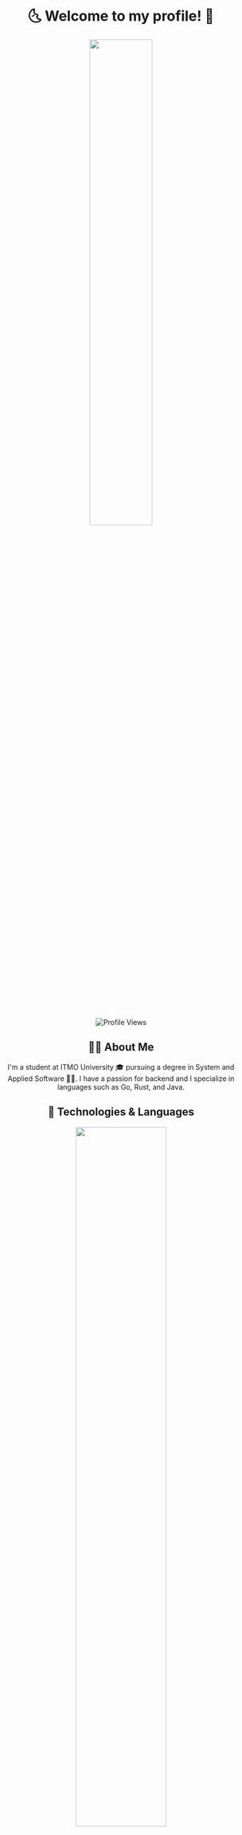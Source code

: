 <div align="center">
  <h1>🌜 Welcome to my profile! 🌛</h1>
  <p>
    <img src="https://gifdb.com/images/high/initial-d-takumi-fujiwara-sipping-juice-j4housg25grvvp05.webp" width="50%" height="auto">
  </p>
  <p>
    <img src="https://komarev.com/ghpvc/?username=KXRXH&style=for-the-badge&color=grey" alt="Profile Views">
  </p>
</div>

<div align="center">
  <h2>👨‍🎓 About Me</h2>
  <p>
    I'm a student at ITMO University 🎓 pursuing a degree in System and Applied Software 🧑‍💻. I have a passion for backend and I specialize in languages such as Go, Rust, and Java.
  </p>

  <h2>🚀 Technologies & Languages</h2>
  <p align="center">
    <img src="https://github-readme-stats.vercel.app/api/top-langs/?username=KXRXH&layout=compact&theme=midnight-purple&show_icons=true&langs_count=10" width="60%" height="auto">
  </p>

  <h2>💾 Databases</h2>
  <p align="center">
    <img src="https://img.shields.io/badge/PostgreSQL-316192?style=for-the-badge&logo=postgresql&logoColor=white" alt="PostgreSQL">
    <img src="https://img.shields.io/badge/Supabase-181818?style=for-the-badge&logo=supabase&logoColor=white" alt="Supabase">
    <img src="https://img.shields.io/badge/SQLite-07405E?style=for-the-badge&logo=sqlite&logoColor=white" alt="SQLite">
  </p>
</div>

<div align="center">
  <h2>🌐 Frameworks & Libraries</h2>
  <p align="center">
    <img src="https://img.shields.io/badge/Gorm-000000?style=for-the-badge&logo=go&logoColor=white" alt="Gorm">
    <img src="https://img.shields.io/badge/Spring-6DB33F?style=for-the-badge&logo=spring&logoColor=white" alt="Spring">
    <img src="https://img.shields.io/badge/Go_Fiber-00ADD8?style=for-the-badge&logo=gofiber&logoColor=white" alt="Go Fiber">
    <img src="https://img.shields.io/badge/React-61DAFB?style=for-the-badge&logo=react&logoColor=white" alt="React">
    <img src="https://img.shields.io/badge/Material_UI-0081CB?style=for-the-badge&logo=material-ui&logoColor=white" alt="Material UI">
    <img src="https://img.shields.io/badge/Qt-41CD52?style=for-the-badge&logo=qt&logoColor=white" alt="Qt">
    <img src="https://img.shields.io/badge/Tauri-000000?style=for-the-badge&logo=tauri&logoColor=white" alt="Tauri">
  </p>

  <h2>🎶 Music & Gaming</h2>
  <p align="center">
    <a href="https://open.spotify.com/user/wcg8zdnlk0f3sjo435oz8ufgu">
      <img src="https://img.shields.io/badge/Spotify-1ED760?style=for-the-badge&logo=spotify&logoColor=white" alt="Spotify">
    </a>
    <a href="https://steamcommunity.com/id/KXRXH">
      <img src="https://img.shields.io/badge/Steam-000000?style=for-the-badge&logo=steam&logoColor=white" alt="Steam">
    </a>
  </p>
</div>

<div align="center">
  <h2>🔥 Hardware</h2>
  <p align="center">
    <img src="https://img.shields.io/badge/Intel-Core_i7_10700K-0071C5?style=for-the-badge&logo=intel&logoColor=white" alt="CPU">
    <img src="https://img.shields.io/badge/NVIDIA-RTX3080-76B900?style=for-the-badge&logo=nvidia&logoColor=white" alt="GPU">
  </p>

  <h2>📚 Learning</h2>
  <p align="center">
    Currently exploring new technologies and enjoying the journey! 🚀
  </p>
</div>
